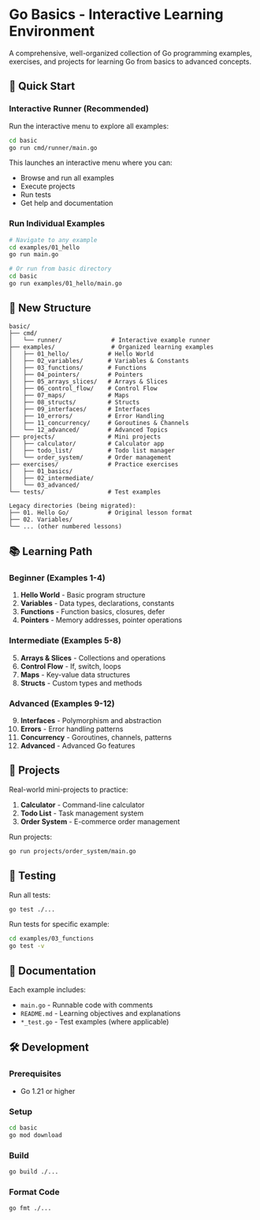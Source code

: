 # Go Basics - Interactive Learning Environment

A comprehensive, well-organized collection of Go programming examples, exercises, and projects for learning Go from basics to advanced concepts.

## 🚀 Quick Start

### Interactive Runner (Recommended)

Run the interactive menu to explore all examples:

```bash
cd basic
go run cmd/runner/main.go
```

This launches an interactive menu where you can:
- Browse and run all examples
- Execute projects
- Run tests
- Get help and documentation

### Run Individual Examples

```bash
# Navigate to any example
cd examples/01_hello
go run main.go

# Or run from basic directory
cd basic
go run examples/01_hello/main.go
```

## 📁 New Structure

```
basic/
├── cmd/
│   └── runner/              # Interactive example runner
├── examples/                # Organized learning examples
│   ├── 01_hello/           # Hello World
│   ├── 02_variables/       # Variables & Constants
│   ├── 03_functions/       # Functions
│   ├── 04_pointers/        # Pointers
│   ├── 05_arrays_slices/   # Arrays & Slices
│   ├── 06_control_flow/    # Control Flow
│   ├── 07_maps/            # Maps
│   ├── 08_structs/         # Structs
│   ├── 09_interfaces/      # Interfaces
│   ├── 10_errors/          # Error Handling
│   ├── 11_concurrency/     # Goroutines & Channels
│   └── 12_advanced/        # Advanced Topics
├── projects/               # Mini projects
│   ├── calculator/         # Calculator app
│   ├── todo_list/          # Todo list manager
│   └── order_system/       # Order management
├── exercises/              # Practice exercises
│   ├── 01_basics/
│   ├── 02_intermediate/
│   └── 03_advanced/
└── tests/                  # Test examples

Legacy directories (being migrated):
├── 01. Hello Go/           # Original lesson format
├── 02. Variables/
└── ... (other numbered lessons)
```

## 📚 Learning Path

### Beginner (Examples 1-4)
1. **Hello World** - Basic program structure
2. **Variables** - Data types, declarations, constants
3. **Functions** - Function basics, closures, defer
4. **Pointers** - Memory addresses, pointer operations

### Intermediate (Examples 5-8)
5. **Arrays & Slices** - Collections and operations
6. **Control Flow** - If, switch, loops
7. **Maps** - Key-value data structures
8. **Structs** - Custom types and methods

### Advanced (Examples 9-12)
9. **Interfaces** - Polymorphism and abstraction
10. **Errors** - Error handling patterns
11. **Concurrency** - Goroutines, channels, patterns
12. **Advanced** - Advanced Go features

## 🎯 Projects

Real-world mini-projects to practice:

1. **Calculator** - Command-line calculator
2. **Todo List** - Task management system
3. **Order System** - E-commerce order management

Run projects:
```bash
go run projects/order_system/main.go
```

## 🧪 Testing

Run all tests:
```bash
go test ./...
```

Run tests for specific example:
```bash
cd examples/03_functions
go test -v
```

## 📖 Documentation

Each example includes:
- `main.go` - Runnable code with comments
- `README.md` - Learning objectives and explanations
- `*_test.go` - Test examples (where applicable)

## 🛠️ Development

### Prerequisites
- Go 1.21 or higher

### Setup
```bash
cd basic
go mod download
```

### Build
```bash
go build ./...
```

### Format Code
```bash
go fmt ./...
```

